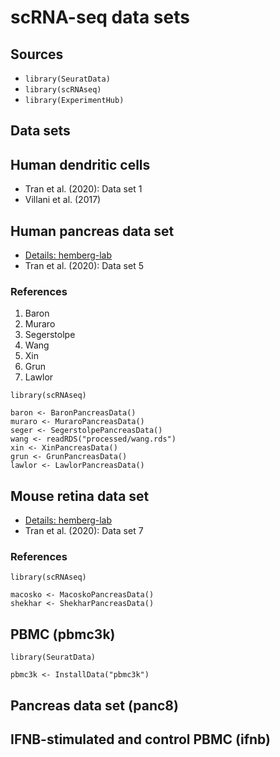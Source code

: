 # scRNA-seq data sets

## Sources

- `library(SeuratData)`
- `library(scRNAseq)`
- `library(ExperimentHub)`

## Data sets

## Human dendritic cells

- Tran et al. (2020): Data set 1
- Villani et al. (2017) 

## Human pancreas data set

- [Details: hemberg-lab](https://hemberg-lab.github.io/scRNA.seq.datasets/human/pancreas/)
- Tran et al. (2020): Data set 5

### References

1. Baron
2. Muraro
3. Segerstolpe
4. Wang
5. Xin
6. Grun
7. Lawlor

```{r}
library(scRNAseq)

baron <- BaronPancreasData()
muraro <- MuraroPancreasData()
seger <- SegerstolpePancreasData()
wang <- readRDS("processed/wang.rds")
xin <- XinPancreasData()
grun <- GrunPancreasData()
lawlor <- LawlorPancreasData()
```

## Mouse retina data set

- [Details: hemberg-lab](https://hemberg-lab.github.io/scRNA.seq.datasets/mouse/retina/)
- Tran et al. (2020): Data set 7

### References

```{r}
library(scRNAseq)

macosko <- MacoskoPancreasData()
shekhar <- ShekharPancreasData()
```

## PBMC (pbmc3k)

```{r}
library(SeuratData)

pbmc3k <- InstallData("pbmc3k")
```

## Pancreas data set (panc8)

## IFNB-stimulated and control PBMC (ifnb)
